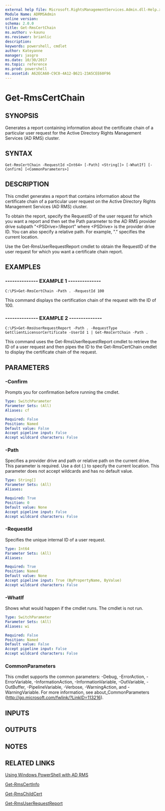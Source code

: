 ```yaml
---
external help file: Microsoft.RightsManagementServices.Admin.dll-Help.xml
Module Name: ADRMSAdmin
online version: 
schema: 2.0.0
title: Get-RmsCertChain
ms.author: v-kaunu
ms.reviewer: brianlic
description: 
keywords: powershell, cmdlet
author: Kateyanne
manager: jasgro
ms.date: 10/30/2017
ms.topic: reference
ms.prod: powershell
ms.assetid: A62ECA60-C9C0-4A12-B621-23A5CEE60F96
---
```


# Get-RmsCertChain

## SYNOPSIS
Generates a report containing information about the certificate chain of a particular user request for the Active Directory Rights Management Services (AD RMS) cluster.

## SYNTAX

```
Get-RmsCertChain -RequestId <Int64> [-Path] <String[]> [-WhatIf] [-Confirm] [<CommonParameters>]
```

## DESCRIPTION
This cmdlet generates a report that contains information about the certificate chain of a particular user request on the Active Directory Rights Management Services (AD RMS) cluster.

To obtain the report, specify the RequestID of the user request for which you want a report and then set the Path parameter to the AD RMS provider drive subpath "\<PSDrive\>:\Report" where \<PSDrive\> is the provider drive ID.
You can also specify a relative path.
For example, "." specifies the current location.

Use the Get-RmsUserRequestReport cmdlet to obtain the RequestID of the user request for which you want a certificate chain report.

## EXAMPLES

### --------------  EXAMPLE 1 --------------
```
C:\PS>Get-RmsCertChain -Path . -RequestId 100
```

This command displays the certification chain of the request with the ID of 100.

### --------------  EXAMPLE 2 --------------
```
C:\PS>Get-RmsUserRequestReport -Path . -RequestType GetClientLicensorCertificate -UserId 1 | Get-RmsCertChain -Path .
```

This command uses the Get-RmsUserRequestReport cmdlet to retrieve the ID of a user request and then pipes the ID to the Get-RmsCertChain cmdlet to display the certificate chain of the request.

## PARAMETERS

### -Confirm
Prompts you for confirmation before running the cmdlet.

```yaml
Type: SwitchParameter
Parameter Sets: (All)
Aliases: cf

Required: False
Position: Named
Default value: False
Accept pipeline input: False
Accept wildcard characters: False
```

### -Path
Specifies a provider drive and path or relative path on the current drive.
This parameter is required.
Use a dot (.) to specify the current location.
This parameter does not accept wildcards and has no default value.

```yaml
Type: String[]
Parameter Sets: (All)
Aliases: 

Required: True
Position: 0
Default value: None
Accept pipeline input: False
Accept wildcard characters: False
```

### -RequestId
Specifies the unique internal ID of a user request.

```yaml
Type: Int64
Parameter Sets: (All)
Aliases: 

Required: True
Position: Named
Default value: None
Accept pipeline input: True (ByPropertyName, ByValue)
Accept wildcard characters: False
```

### -WhatIf
Shows what would happen if the cmdlet runs.
The cmdlet is not run.

```yaml
Type: SwitchParameter
Parameter Sets: (All)
Aliases: wi

Required: False
Position: Named
Default value: False
Accept pipeline input: False
Accept wildcard characters: False
```

### CommonParameters
This cmdlet supports the common parameters: -Debug, -ErrorAction, -ErrorVariable, -InformationAction, -InformationVariable, -OutVariable, -OutBuffer, -PipelineVariable, -Verbose, -WarningAction, and -WarningVariable. For more information, see about_CommonParameters (http://go.microsoft.com/fwlink/?LinkID=113216).

## INPUTS

## OUTPUTS

## NOTES

## RELATED LINKS

[Using Windows PowerShell with AD RMS](https://go.microsoft.com/fwlink/?LinkId=136806)

[Get-RmsCertInfo](./Get-RmsCertInfo.md)

[Get-RmsChildCert](./Get-RmsChildCert.md)

[Get-RmsUserRequestReport](./Get-RmsUserRequestReport.md)

